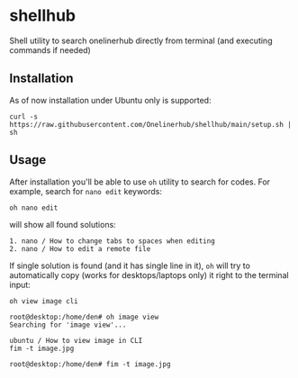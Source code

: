 # shellhub
Shell utility to search onelinerhub directly from terminal (and executing commands if needed)

## Installation

As of now installation under Ubuntu only is supported:

```
curl -s https://raw.githubusercontent.com/Onelinerhub/shellhub/main/setup.sh | sh
```

## Usage
After installation you'll be able to use `oh` utility to search for codes. For example, search for `nano edit` keywords:
```
oh nano edit
```
will show all found solutions:
```
1. nano / How to change tabs to spaces when editing
2. nano / How to edit a remote file
```

If single solution is found (and it has single line in it), `oh` will try to automatically copy (works for desktops/laptops only) it right to the terminal input:
```
oh view image cli
```
```
root@desktop:/home/den# oh image view
Searching for 'image view'...

ubuntu / How to view image in CLI
fim -t image.jpg

root@desktop:/home/den# fim -t image.jpg
```
